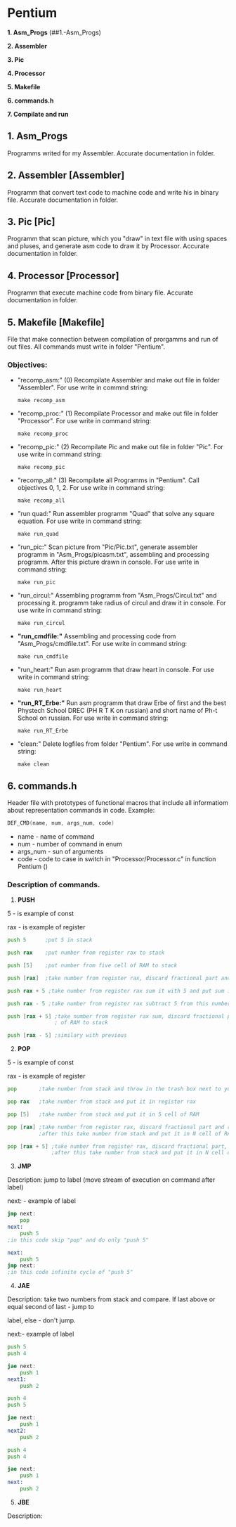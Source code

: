 # Pentium

**1. Asm_Progs** (##1.-Asm_Progs)

**2. Assembler**

**3. Pic**

**4. Processor**

**5. Makefile**

**6. commands.h**

**7. Compilate and run**

## 1. Asm_Progs
Programms writed for my Assembler. Accurate documentation in folder.

## 2. Assembler [Assembler]
Programm that convert text code to machine code and write his in binary file. Accurate documentation in folder.

## 3. Pic [Pic]
Programm that scan picture, which you "draw" in text file with using spaces and pluses, and generate asm code to draw it by Processor.
Accurate documentation in folder.

## 4. Processor [Processor]
Programm that execute machine code from binary file. Accurate documentation in folder.

## 5. Makefile [Makefile]
File that make connection between compilation of prorgamms and run of out files.
All commands must write in folder "Pentium".
### Objectives:
- "recomp_asm:"  (0)
    Recompilate Assembler and make out file in folder "Assembler". For use write in commnd string:
    ```
    make recomp_asm
    ```
- "recomp_proc:" (1)
    Recompilate Processor and make out file in folder "Processor". For use write in command string:
    ```
    make recomp_proc
    ```
- "recomp_pic:"  (2)
    Recompilate Pic and make out file in folder "Pic". For use write in command string:
    ```
    make recomp_pic
    ```
- "recomp_all:"  (3)
    Recompilate all Programms in "Pentium". Call objectives 0, 1, 2. For use write in command string:
    ```
    make recomp_all
    ```
- "run quad:"
    Run assembler programm "Quad" that solve any square equation. For use write in command string:
    ```
    make run_quad
    ```
- "run_pic:"
    Scan picture from "Pic/Pic.txt", generate assembler programm in "Asm_Progs/picasm.txt", assembling and processing programm.  After this picture drawn in console. For use write in command string:
    ```
    make run_pic
    ```
- "run_circul:"
    Assembling programm from "Asm_Progs/Circul.txt" and processing it. programm take radius of circul and draw it in console. For use write in command string:
    ```
    make run_circul
    ```
- **"run_cmdfile:"** 
    Assembling and processing code from "Asm_Progs/cmdfile.txt". For use write in command string:
    ```
    make run_cmdfile
    ```
- "run_heart:"
    Run asm programm that draw heart in console. For use write in command string:
    ```
    make run_heart
    ```
- **"run_RT_Erbe:"**
    Run asm programm that draw Erbe of first and the best Phystech School DREC (PH R T K on russian) and short name of Ph-t School on russian. For use write in command string:
    ```
    make run_RT_Erbe
    ```
- "clean:"
    Delete logfiles from folder "Pentium". For use write in command string:
    ```
    make clean
    ```

## 6. commands.h
Header file with prototypes of functional macros that include all informatiom about representation commands in code.
Example:
```c
DEF_CMD(name, num, args_num, code)
```
- name - name of command
- num  - number of command in enum
- args_num - sun of arguments
- code - code to case in switch in "Processor/Processor.c" in function Pentium ()
### Description of commands.
1. **PUSH**

5 - is example of const

rax - is example of register
```asm
push 5      ;put 5 in stack

push rax    ;put number from register rax to stack

push [5]    ;put number from five cell of RAM to stack

push [rax]  ;take number from register rax, discard fractional part and recieve natural number N and put number from N cell of RAM to stack

push rax + 5 ;take number from register rax sum it with 5 and put sum in stack

push rax - 5 ;take number from register rax subtract 5 from this number and put in stack

push [rax + 5] ;take number from register rax sum, discard fractional part, sum with 5 and recieve number N and put number from N cell
               ; of RAM to stack

push [rax - 5] ;similary with previous
```
2. **POP**

5 - is example of const

rax - is example of register
```asm
pop       ;take number from stack and throw in the trash box next to your house

pop rax   ;take number from stack and put it in register rax

pop [5]   ;take number from stack and put it in 5 cell of RAM

pop [rax] ;take number from register rax, discard fractional part and recieve number N
          ;after this take number from stack and put it in N cell of RAM

pop [rax + 5] ;take number from register rax, discard fractional part, sum with 5 and recieve number N
              ;after this take number from stack and put it in N cell of RAM
```
3. **JMP**

Description: jump to label (move stream of execution on command after label)

next: - example of label

```asm
jmp next:
    pop
next:
    push 5
;in this code skip "pop" and do only "push 5"
```
```asm
next:
    push 5
jmp next:
;in this code infinite cycle of "push 5"
```


4. **JAE**

Description: take two numbers from stack and compare. If last above or equal second of last - jump to

label, else - don't jump.

next:- example of label

```asm
push 5
push 4

jae next:
    push 1
next1:
    push 2
```

```asm
push 4 
push 5

jae next:
    push 1
next2:
    push 2
```
```asm
push 4 
push 4

jae next:
    push 1
next:
    push 2
```

5. **JBE**

Description:





